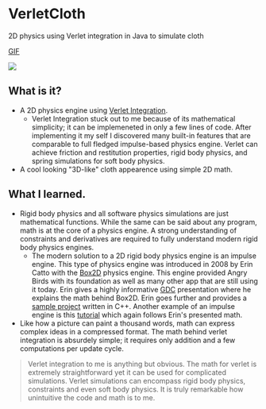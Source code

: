 # VerletCloth
2D physics using Verlet integration in Java to simulate cloth

[GIF](https://i.gyazo.com/de1f831be7a68ca47eb5ef8440ff7f26.mp4)

![](https://i.gyazo.com/226f98908ea420f17b4c124b819ad833.png)

## What is it?
- A 2D physics engine using [Verlet Integration](https://en.wikipedia.org/wiki/Verlet_integration).
    - Verlet Integration stuck out to me because of its mathematical simplicity; it can be implemeneted in only a few lines of code. After implementing it my self I discovered many built-in features that are comparable to full fledged impulse-based physics engine. Verlet can achieve friction and restitution properties, rigid body physics, and spring simulations for soft body physics.
- A cool looking "3D-like" cloth appearence using simple 2D math.

## What I learned.
- Rigid body physics and all software physics simulations are just mathematical functions. While the same can be said about any program, math is at the core of a physics engine. A strong understanding of constraints and derivatives are required to fully understand modern rigid body physics engines.
    - The modern solution to a 2D rigid body physics engine is an impulse engine. This type of physics engine was introduced in 2008 by Erin Catto with the [Box2D](https://github.com/erincatto/box2d) physics engine. This engine provided Angry Birds with its foundation as well as many other app that are still using it today. Erin gives a highly informative [GDC](https://www.youtube.com/watch?v=SHinxAhv1ZE) presentation where he explains the math behind Box2D. Erin goes further and provides a [sample project](https://github.com/erincatto/box2d-lite) written in C++. Another example of an impulse engine is this [tutorial](https://www.youtube.com/watch?v=AzA_owsZU04) which again follows Erin's presented math.
- Like how a picture can paint a thousand words, math can express complex ideas in a compressed format. The math behind verlet integration is absurdely simple; it requires only addition and a few computations per update cycle. 
> Verlet integration to me is anything but obvious. The math for verlet is extremely straightforward yet it can be used for complicated simulations. Verlet simulations can encompass rigid body physics, constraints and even soft body physics. It is truly remarkable how unintuitive the code and math is to me. 
